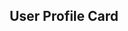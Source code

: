 <!-- <div>

<h1 id="name"> </h1>
<h1 id="email"> </h1>
<h1 id="roles"> </h1>

</div> -->



<html>
<head>
<link rel="stylesheet" href="https://cdnjs.cloudflare.com/ajax/libs/font-awesome/4.7.0/css/font-awesome.min.css">

</head>
<body>

<h2 id="title" style="text-align:center">User Profile Card</h2>

<div class="card">
  <h1 id="name"></h1>
  <p class="title" id="roles" ></p>
  <p id="email"></p>
</div>

</body>
</html>

<script>

const name = sessionStorage.getItem("username");
const email = sessionStorage.getItem("email");
var roles = "";


const options = {
    method: 'GET', 
    mode: 'cors', 
    cache: 'no-cache', 
    credentials: 'include', 
    headers: {
        'Content-Type': 'application/json'
        
    },
};

const getRolesURL = "https://breadbops.gq/api/person/getPersonRoles?email=";

if (name != "Guest") {
    fetch(getRolesURL + email, options)
    .then(response => response.json())
    .then(data => {
        for (const item of data) {
            console.log(item["name"]);
            if (item["name"] == "ROLE_ADMIN") {
                roles += "ROLE_ADMIN";
            }

            else if (item["name"] == "ROLE_DEALERSHIP") {
                roles += "ROLE_DEALERSHIP";
            }

            else if (item["name"] == "ROLE_USER") {
                roles += "ROLE_USER";
            }
        
        document.getElementById("title").innerHTML = "";
        document.getElementById("name").innerHTML = "" + name;
        document.getElementById("email").innerHTML = "Contact via: " + email;
        document.getElementById("roles").innerHTML = "" + roles;


        }

    })
    .catch(error => console.error(error));
}

else {
    document.getElementById("title").innerHTML = "You are logged in as a Guest. Sign up and login to view your profile!";
    document.getElementById("name").innerHTML = "";
    document.getElementById("email").innerHTML = "";
    document.getElementById("roles").innerHTML = "";
}




</script>   


<style>

.card {
  box-shadow: 0 4px 8px 0 rgba(0, 0, 0, 0.2);
  max-width: 300px;
  margin: auto;
  text-align: center;
  font-family: arial;
}

.title {
  color: grey;
  font-size: 18px;
}

button {
  border: none;
  outline: 0;
  display: inline-block;
  padding: 8px;
  color: white;
  background-color: #000;
  text-align: center;
  cursor: pointer;
  width: 100%;
  font-size: 18px;
}

a {
  text-decoration: none;
  font-size: 22px;
  color: black;
}

button:hover, a:hover {
  opacity: 0.7;
}

</style>